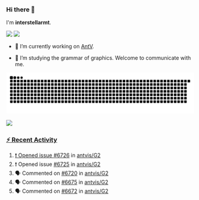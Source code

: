 ### Hi there 👋

I'm **interstellarmt**.

[![](https://img.shields.io/endpoint?url=https://awards.antv.vision/interstellarmt-g2-contributor.json)](https://github.com/antvis/g2)
[![](https://img.shields.io/endpoint?url=https://awards.antv.vision/interstellarmt-gpt-vis-contributor.json)](https://github.com/antvis/gpt-vis)

- 🔭 I’m currently working on [AntV](https://github.com/antvis).

- 📖 I’m studying the grammar of graphics. Welcome to communicate with me.

![](https://raw.githubusercontent.com/interstellarmt/interstellarmt/refs/heads/output/github-contribution-grid-snake.svg)
<div>
  <a href="https://github.com/interstellarmt">
  <img height="180em" src="https://github-readme-stats-eight-theta.vercel.app/api?username=interstellarmt&show_icons=true&include_all_commits=true&count_private=true&theme=tokyonight"/>
</div>
    
### :zap: Recent Activity

<!--START_SECTION:activity-->
1. ❗ Opened issue [#6726](https://github.com/antvis/G2/issues/6726) in [antvis/G2](https://github.com/antvis/G2)
2. ❗ Opened issue [#6725](https://github.com/antvis/G2/issues/6725) in [antvis/G2](https://github.com/antvis/G2)
3. 🗣 Commented on [#6720](https://github.com/antvis/G2/issues/6720#issuecomment-2765245517) in [antvis/G2](https://github.com/antvis/G2)
4. 🗣 Commented on [#6675](https://github.com/antvis/G2/issues/6675#issuecomment-2765107172) in [antvis/G2](https://github.com/antvis/G2)
5. 🗣 Commented on [#6672](https://github.com/antvis/G2/issues/6672#issuecomment-2765106817) in [antvis/G2](https://github.com/antvis/G2)
<!--END_SECTION:activity-->

